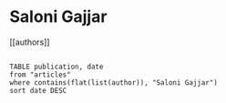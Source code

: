# Saloni Gajjar

[[authors]]

```dataview

TABLE publication, date
from "articles"
where contains(flat(list(author)), "Saloni Gajjar")
sort date DESC

```
